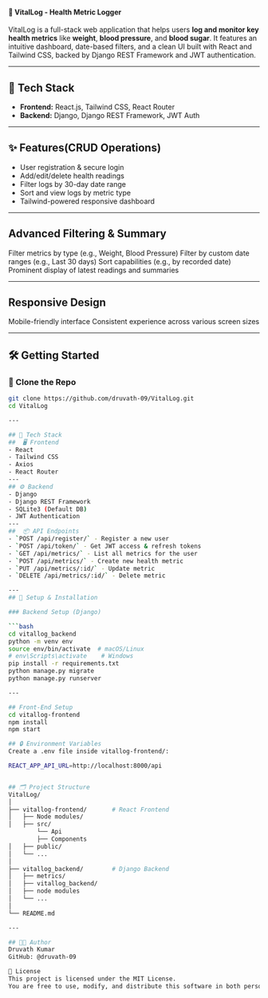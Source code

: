 #### 💙 VitalLog - Health Metric Logger

VitalLog is a full-stack web application that helps users **log and monitor key health metrics** like **weight**, **blood pressure**, and **blood sugar**. It features an intuitive dashboard, date-based filters, and a clean UI built with React and Tailwind CSS, backed by Django REST Framework and JWT authentication.

---

## 🚀 Tech Stack
- **Frontend:** React.js, Tailwind CSS, React Router
- **Backend:** Django, Django REST Framework, JWT Auth

---

## ✨ Features(CRUD Operations)
- User registration & secure login
- Add/edit/delete health readings
- Filter logs by 30-day date range
- Sort and view logs by metric type
- Tailwind-powered responsive dashboard
---
## Advanced Filtering & Summary

Filter metrics by type (e.g., Weight, Blood Pressure)
Filter by custom date ranges (e.g., Last 30 days)
Sort capabilities (e.g., by recorded date)
Prominent display of latest readings and summaries

---
## Responsive Design
Mobile-friendly interface
Consistent experience across various screen sizes

---

## 🛠️ Getting Started

### 🔁 Clone the Repo
```bash
git clone https://github.com/druvath-09/VitalLog.git
cd VitalLog

---

## 🧱 Tech Stack
##  🖥 Frontend
- React
- Tailwind CSS
- Axios
- React Router
---
## ⚙️ Backend
- Django
- Django REST Framework
- SQLite3 (Default DB)
- JWT Authentication
---
##  📦 API Endpoints
- `POST /api/register/` - Register a new user  
- `POST /api/token/` - Get JWT access & refresh tokens  
- `GET /api/metrics/` - List all metrics for the user  
- `POST /api/metrics/` - Create new health metric  
- `PUT /api/metrics/:id/` - Update metric  
- `DELETE /api/metrics/:id/` - Delete metric  

---
## 🧪 Setup & Installation

### Backend Setup (Django)

```bash
cd vitallog_backend
python -m venv env
source env/bin/activate  # macOS/Linux
# env\Scripts\activate    # Windows
pip install -r requirements.txt
python manage.py migrate
python manage.py runserver

---

## Front-End Setup
cd vitallog-frontend
npm install
npm start

## 🔒 Environment Variables
Create a .env file inside vitallog-frontend/:

REACT_APP_API_URL=http://localhost:8000/api


## 🗂️ Project Structure
VitalLog/
│
├── vitallog-frontend/       # React Frontend
│   ├── Node modules/ 
│   ├── src/
        └── Api
        ├── Components
│   ├── public/
│   └── ...
│
├── vitallog_backend/        # Django Backend
│   ├── metrics/
│   ├── vitallog_backend/
│   ├── node modules
│   └── ...
│
└── README.md

---

## 👨‍💻 Author
Druvath Kumar
GitHub: @druvath-09

📄 License
This project is licensed under the MIT License.
You are free to use, modify, and distribute this software in both personal and commercial projects, provided that the original copyright and license notice are included.

